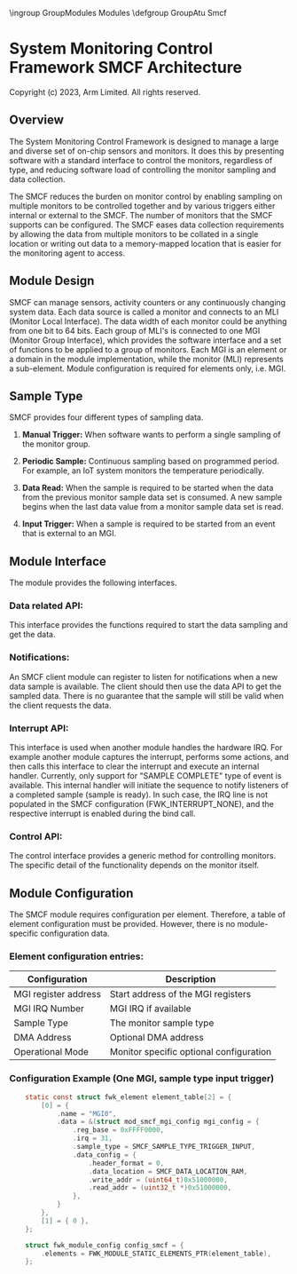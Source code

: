 \ingroup GroupModules Modules
\defgroup GroupAtu Smcf

# System Monitoring Control Framework SMCF Architecture

Copyright (c) 2023, Arm Limited. All rights reserved.

## Overview

The System Monitoring Control Framework is designed to manage a large and
diverse set of on-chip sensors and monitors. It does this by presenting
software with a standard interface to control the monitors, regardless of
type, and reducing software load of controlling the monitor sampling and data
collection.

The SMCF reduces the burden on monitor control by enabling sampling on multiple
monitors to be controlled together and by various triggers either internal or
external to the SMCF. The number of monitors that the SMCF supports can be
configured. The SMCF eases data collection requirements by allowing the data
from multiple monitors to be collated in a single location or writing out data
to a memory-mapped location that is easier for the monitoring agent to access.

## Module Design

SMCF can manage sensors, activity counters or any continuously changing system
data. Each data source is called a monitor and connects to an MLI (Monitor Local
Interface). The data width of each monitor could be anything from one bit to 64
bits. Each group of MLI's is connected to one MGI (Monitor Group Interface),
which provides the software interface and a set of functions to be applied to a
group of monitors.
Each MGI is an element or a domain in the module implementation, while the
monitor (MLI) represents a sub-element. Module configuration is required for
elements only, i.e. MGI.


## Sample Type

SMCF provides four different types of sampling data.

1) **Manual Trigger:**
When software wants to perform a single sampling of the monitor group.

2) **Periodic Sample:**
Continuous sampling based on programmed period. For example, an IoT system
monitors the temperature periodically.

3) **Data Read:**
When the sample is required to be started when the data from the previous
monitor sample data set is consumed. A new sample begins when the last data
value from a monitor sample data set is read.

4) **Input Trigger:**
When a sample is required to be started from an event that is external to an
MGI.


## Module Interface
The module provides the following interfaces.

### Data related API:
This interface provides the functions required to start the data sampling and
get the data.

### Notifications:
An SMCF client module can register to listen for notifications when a new data
sample is available. The client should then use the data API to get the sampled
data. There is no guarantee that the sample will still be valid when the client
requests the data.

### Interrupt API:
This interface is used when another module handles the hardware IRQ. For example
another module captures the interrupt, performs some actions, and then calls
this interface to clear the interrupt and execute an internal handler.
Currently, only support for "SAMPLE COMPLETE" type of event is available.
This internal handler will initiate the sequence to notify listeners of a
completed sample (sample is ready). In such case, the IRQ line is not populated
in the SMCF configuration (FWK_INTERRUPT_NONE), and the respective interrupt is
enabled during the bind call.

### Control API:
The control interface provides a generic method for controlling monitors.
The specific detail of the functionality depends on the monitor itself.

## Module Configuration
The SMCF module requires configuration per element. Therefore, a table of
element configuration must be provided. However, there is no module-specific
configuration data.

### Element configuration entries:

| Configuration         | Description                             |
|-----------------------|-----------------------------------------|
| MGI register address  | Start address of the MGI registers      |
| MGI IRQ Number        | MGI IRQ if available                    |
| Sample Type           | The monitor sample type                 |
| DMA Address           | Optional DMA address                    |
| Operational Mode      | Monitor specific optional configuration |


### Configuration Example (One MGI, sample type input trigger)
```c
    static const struct fwk_element element_table[2] = {
        [0] = {
            .name = "MGI0",
            .data = &(struct mod_smcf_mgi_config mgi_config = {
                .reg_base = 0xFFFF0000,
                .irq = 31,
                .sample_type = SMCF_SAMPLE_TYPE_TRIGGER_INPUT,
                .data_config = {
                    .header_format = 0,
                    .data_location = SMCF_DATA_LOCATION_RAM,
                    .write_addr = (uint64_t)0x51000000,
                    .read_addr = (uint32_t *)0x51000000,
                },
            }
        },
        [1] = { 0 },
    };

    struct fwk_module_config config_smcf = {
        .elements = FWK_MODULE_STATIC_ELEMENTS_PTR(element_table),
    };
```